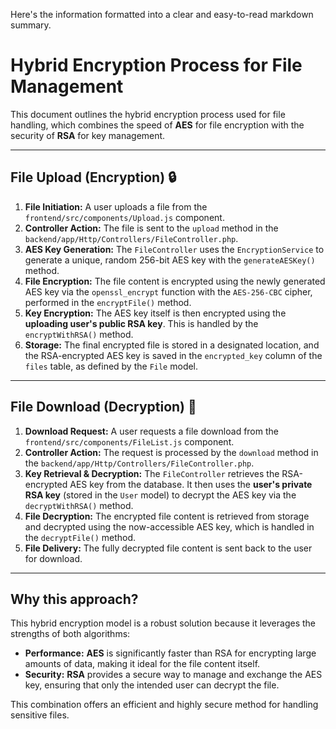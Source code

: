 Here's the information formatted into a clear and easy-to-read markdown summary.

# Hybrid Encryption Process for File Management

This document outlines the hybrid encryption process used for file handling, which combines the speed of **AES** for file encryption with the security of **RSA** for key management.

---

## File Upload (Encryption) 🔒

1.  **File Initiation:** A user uploads a file from the `frontend/src/components/Upload.js` component.
2.  **Controller Action:** The file is sent to the `upload` method in the `backend/app/Http/Controllers/FileController.php`.
3.  **AES Key Generation:** The `FileController` uses the `EncryptionService` to generate a unique, random 256-bit AES key with the `generateAESKey()` method.
4.  **File Encryption:** The file content is encrypted using the newly generated AES key via the `openssl_encrypt` function with the `AES-256-CBC` cipher, performed in the `encryptFile()` method.
5.  **Key Encryption:** The AES key itself is then encrypted using the **uploading user's public RSA key**. This is handled by the `encryptWithRSA()` method.
6.  **Storage:** The final encrypted file is stored in a designated location, and the RSA-encrypted AES key is saved in the `encrypted_key` column of the `files` table, as defined by the `File` model.

---

## File Download (Decryption) 🔑

1.  **Download Request:** A user requests a file download from the `frontend/src/components/FileList.js` component.
2.  **Controller Action:** The request is processed by the `download` method in the `backend/app/Http/Controllers/FileController.php`.
3.  **Key Retrieval & Decryption:** The `FileController` retrieves the RSA-encrypted AES key from the database. It then uses the **user's private RSA key** (stored in the `User` model) to decrypt the AES key via the `decryptWithRSA()` method.
4.  **File Decryption:** The encrypted file content is retrieved from storage and decrypted using the now-accessible AES key, which is handled in the `decryptFile()` method.
5.  **File Delivery:** The fully decrypted file content is sent back to the user for download.

---

## Why this approach?

This hybrid encryption model is a robust solution because it leverages the strengths of both algorithms:

* **Performance:** **AES** is significantly faster than RSA for encrypting large amounts of data, making it ideal for the file content itself.
* **Security:** **RSA** provides a secure way to manage and exchange the AES key, ensuring that only the intended user can decrypt the file.

This combination offers an efficient and highly secure method for handling sensitive files.